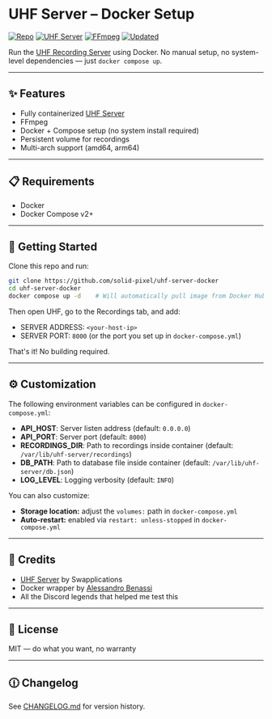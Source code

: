 # UHF Server – Docker Setup

[![Repo](https://img.shields.io/badge/repo-1.2.3-purple.svg)](CHANGELOG.md)
[![UHF Server](https://img.shields.io/badge/uhf_server-1.2.0-orange.svg)](https://github.com/swapplications/uhf-server-dist)
[![FFmpeg](https://img.shields.io/badge/ffmpeg-7.0.2-green.svg)](https://ffmpeg.org/)
[![Updated](https://img.shields.io/badge/updated-2025--04--23-blue.svg)](CHANGELOG.md)

Run the [UHF Recording Server](https://www.uhfapp.com/server) using Docker. No manual setup, no system-level dependencies — just `docker compose up`.

---

## ✨ Features

- Fully containerized [UHF Server](https://github.com/swapplications/uhf-server-dist)
- FFmpeg
- Docker + Compose setup (no system install required)
- Persistent volume for recordings
- Multi-arch support (amd64, arm64)

---

## 📋 Requirements

- Docker
- Docker Compose v2+

---

## 🚀 Getting Started

Clone this repo and run:

```bash
git clone https://github.com/solid-pixel/uhf-server-docker
cd uhf-server-docker
docker compose up -d    # Will automatically pull image from Docker Hub
```

Then open UHF, go to the Recordings tab, and add:

- SERVER ADDRESS: `<your-host-ip>`
- SERVER PORT: `8000` (or the port you set up in `docker-compose.yml`)

That's it! No building required. 

---

## ⚙️ Customization

The following environment variables can be configured in `docker-compose.yml`:

- **API_HOST**: Server listen address (default: `0.0.0.0`)
- **API_PORT**: Server port (default: `8000`)
- **RECORDINGS_DIR**: Path to recordings inside container (default: `/var/lib/uhf-server/recordings`)
- **DB_PATH**: Path to database file inside container (default: `/var/lib/uhf-server/db.json`)
- **LOG_LEVEL**: Logging verbosity (default: `INFO`)

You can also customize:
- **Storage location:** adjust the `volumes:` path in `docker-compose.yml`
- **Auto-restart:** enabled via `restart: unless-stopped` in `docker-compose.yml`

---

## 👥 Credits

- [UHF Server](https://www.uhfapp.com) by Swapplications
- Docker wrapper by [Alessandro Benassi](https://github.com/solid-pixel)
- All the Discord legends that helped me test this

---

## 📜 License

MIT — do what you want, no warranty

---

## 🕧 Changelog

See [CHANGELOG.md](CHANGELOG.md) for version history.
